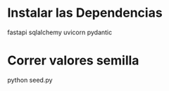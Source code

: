 # Instalar las Dependencias

fastapi
sqlalchemy
uvicorn
pydantic

# Correr valores semilla

python seed.py

